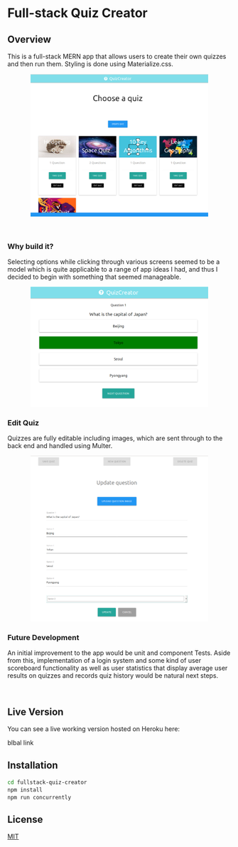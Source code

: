 # Full-stack Quiz Creator

## Overview
This is a full-stack MERN app that allows users to create their own quizzes and then run them. Styling is done using Materialize.css.

<p align="center">
   <img src="siteimages/choosequiz.png" width="400px" />
</p>

&nbsp;

### Why build it?
Selecting options while clicking through various screens seemed to be a model which is quite applicable to a range of app ideas I had, and thus I decided to begin with something that seemed manageable.

<p align="center">
   <img src="siteimages/selectanswer.png" width="400px" />
</p>

### Edit Quiz
Quizzes are fully editable including images, which are sent through to the back end and handled using Multer.

<p align="center">
   <img src="siteimages/editquiz.png" width="400px" />
</p>

### Future Development
An initial improvement to the app would be unit and component Tests. Aside from this, implementation of a login system and some kind of user scoreboard functionality as well as user statistics that display average user results on quizzes and records quiz history would be natural next steps.


&nbsp;

## Live Version
You can see a live working version hosted on Heroku here:

blbal link


## Installation 
```bash
cd fullstack-quiz-creator
npm install
npm run concurrently 
```


## License
[MIT](https://choosealicense.com/licenses/mit/)
